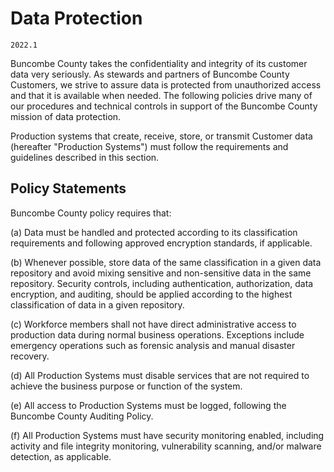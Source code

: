 # Data Protection

`2022.1`

Buncombe County takes the confidentiality and integrity of its customer data very
seriously. As stewards and partners of Buncombe County Customers, we strive to assure
data is protected from unauthorized access and that it is available when needed.
The following policies drive many of our procedures and technical controls in
support of the Buncombe County mission of data protection.

Production systems that create, receive, store, or transmit Customer data
(hereafter "Production Systems") must follow the requirements and guidelines
described in this section.

## Policy Statements

Buncombe County policy requires that:

(a) Data must be handled and protected according to its classification
requirements and following approved encryption standards, if applicable.

(b) Whenever possible, store data of the same classification in a given data
repository and avoid mixing sensitive and non-sensitive data in the same
repository. Security controls, including authentication, authorization, data
encryption, and auditing, should be applied according to the highest
classification of data in a given repository.

(c) Workforce members shall not have direct administrative access to production
data during normal business operations.  Exceptions include emergency operations
such as forensic analysis and manual disaster recovery.

(d) All Production Systems must disable services that are not required to
achieve the business purpose or function of the system.

(e) All access to Production Systems must be logged, following the Buncombe County
Auditing Policy.

(f) All Production Systems must have security monitoring enabled, including
activity and file integrity monitoring, vulnerability scanning, and/or malware
detection, as applicable.
